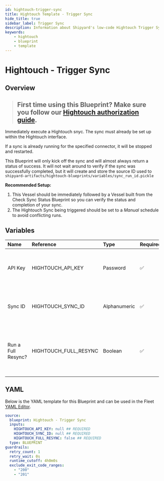 ```yaml
---
id: hightouch-trigger-sync
title: Hightouch Template - Trigger Sync
hide_title: true
sidebar_label: Trigger Sync
description: Information about Shipyard's low-code Hightouch Trigger Sync blueprint. Immediately trigger a Hightouch sync.
keywords:
    - hightouch
    - blueprint
    - template
---
```


# Hightouch - Trigger Sync

## Overview

> ## **First time using this Blueprint? Make sure you follow our [Hightouch authorization guide](https://www.shipyardapp.com/docs/blueprint-library/hightouch/hightouch-authorization/)**.

Immediately execute a Hightouch snyc. The sync must already be set up within the Hightouch interface.

If a sync is already running for the specified connector, it will be stopped and restarted.

This Blueprint will only kick off the sync and will almost always return a status of success. It will not wait around to verify if the sync was successfully completed, but it will create and store the source ID used to `shipyard-artifacts/hightouch-blueprints/variables/sync_run_id.pickle`

**Recommended Setup:**
1. This Vessel should be immediately followed by a Vessel built from the Check Sync Status Blueprint so you can verify the status and completion of your sync.
2. The Hightouch Sync being triggered should be set to a *Manual* schedule to avoid conflicting runs.



## Variables

| Name | Reference | Type | Required | Default | Options | Description |
|:---|:---|:---|:---|:---|:---|:---|
| API Key | HIGHTOUCH_API_KEY | Password | :white_check_mark: | - | - | The API Key associated with your Hightouch account. |
| Sync ID | HIGHTOUCH_SYNC_ID | Alphanumeric | :white_check_mark: | - | - | The ID of the Hightouch sync you want to refresh. |
| Run a Full Resync? | HIGHTOUCH_FULL_RESYNC | Boolean | :white_check_mark: | false | - | If TRUE, will rescync all of the rows in the query, rather than only the new ones. |


## YAML

Below is the YAML template for this Blueprint and can be used in the Fleet [YAML Editor](../../reference/fleets.md#yaml-editor).

```yaml
source:
  blueprint: Hightouch - Trigger Sync
  inputs:
    HIGHTOUCH_API_KEY: null ## REQUIRED
    HIGHTOUCH_SYNC_ID: null ## REQUIRED
    HIGHTOUCH_FULL_RESYNC: false ## REQUIRED
  type: BLUEPRINT
guardrails:
  retry_count: 1
  retry_wait: 0s
  runtime_cutoff: 4h0m0s
  exclude_exit_code_ranges:
    - "200"
    - "201"
```

